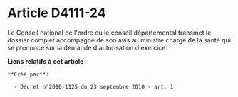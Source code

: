 # Article D4111-24

Le Conseil national de l'ordre ou le conseil départemental transmet le dossier complet accompagné de son avis au ministre
chargé de la santé qui se prononce sur la demande d'autorisation d'exercice.

**Liens relatifs à cet article**

	**Créé par**:

	  - Décret n°2010-1125 du 23 septembre 2010 - art. 1

